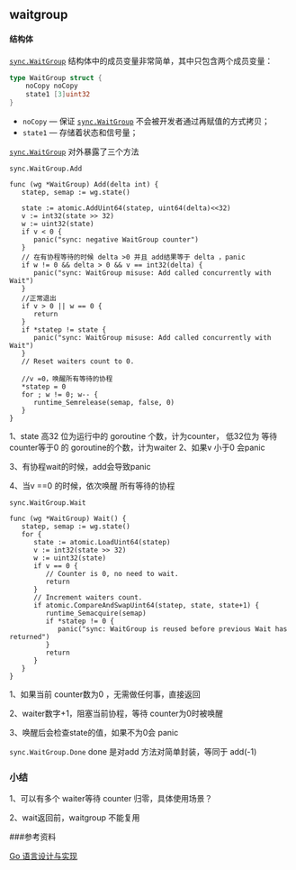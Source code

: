 ## waitgroup

#### 结构体

[`sync.WaitGroup`](https://github.com/golang/go/blob/71239b4f491698397149868c88d2c851de2cd49b/src/sync/waitgroup.go#L20-L29) 结构体中的成员变量非常简单，其中只包含两个成员变量：

```go
type WaitGroup struct {
	noCopy noCopy
	state1 [3]uint32
}
```

- `noCopy` — 保证 [`sync.WaitGroup`](https://github.com/golang/go/blob/71239b4f491698397149868c88d2c851de2cd49b/src/sync/waitgroup.go#L20-L29) 不会被开发者通过再赋值的方式拷贝；
- `state1` — 存储着状态和信号量；

[`sync.WaitGroup`](https://github.com/golang/go/blob/71239b4f491698397149868c88d2c851de2cd49b/src/sync/waitgroup.go#L20-L29) 对外暴露了三个方法 

`sync.WaitGroup.Add` 

```
func (wg *WaitGroup) Add(delta int) {
   statep, semap := wg.state()
  
   state := atomic.AddUint64(statep, uint64(delta)<<32)
   v := int32(state >> 32)
   w := uint32(state)
   if v < 0 {
      panic("sync: negative WaitGroup counter")
   }
   // 在有协程等待的时候 delta >0 并且 add结果等于 delta ，panic
   if w != 0 && delta > 0 && v == int32(delta) {
      panic("sync: WaitGroup misuse: Add called concurrently with Wait")
   }
   //正常退出
   if v > 0 || w == 0 {
      return
   }
   if *statep != state {
      panic("sync: WaitGroup misuse: Add called concurrently with Wait")
   }
   // Reset waiters count to 0.

   //v =0，唤醒所有等待的协程
   *statep = 0
   for ; w != 0; w-- {
      runtime_Semrelease(semap, false, 0)
   }
}
```

1、state 高32 位为运行中的 goroutine 个数，计为counter， 低32位为 等待counter等于0 的 goroutine的个数，计为waiter
2、如果v 小于0 会panic

3、有协程wait的时候，add会导致panic

4、当v ==0  的时候，依次唤醒 所有等待的协程

`sync.WaitGroup.Wait`

```
func (wg *WaitGroup) Wait() {
   statep, semap := wg.state()
   for {
      state := atomic.LoadUint64(statep)
      v := int32(state >> 32)
      w := uint32(state)
      if v == 0 {
         // Counter is 0, no need to wait.
         return
      }
      // Increment waiters count.
      if atomic.CompareAndSwapUint64(statep, state, state+1) {
         runtime_Semacquire(semap)
         if *statep != 0 {
            panic("sync: WaitGroup is reused before previous Wait has returned")
         }
         return
      }
   }
}
```

1、如果当前 counter数为0 ，无需做任何事，直接返回

2、waiter数字+1，阻塞当前协程，等待 counter为0时被唤醒

3、唤醒后会检查state的值，如果不为0会 panic

`sync.WaitGroup.Done` done 是对add 方法对简单封装，等同于 add(-1)

### 小结

1、可以有多个 waiter等待 counter 归零，具体使用场景？

2、wait返回前，waitgroup 不能复用 

###参考资料

[Go 语言设计与实现](https://draveness.me/golang/docs/part3-runtime/ch06-concurrency/golang-sync-primitives/#waitgroup)

